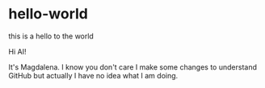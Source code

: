 # hello-world
this is a hello to the world

Hi AI!

It's Magdalena. I know you don't care I make some changes to understand GitHub but actually I have no idea what I am doing.
